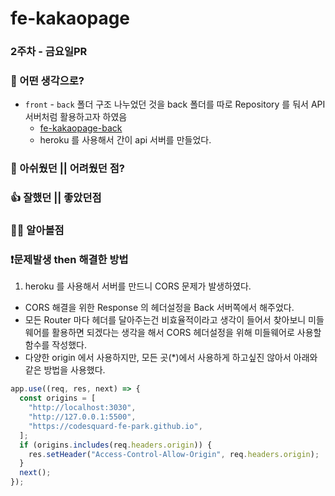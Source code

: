 # fe-kakaopage

### 2주차 - 금요일PR

### 🧐 어떤 생각으로?

- `front` - `back` 폴더 구조 나누었던 것을 back 폴더를 따로 Repository 를 둬서 API 서버처럼 활용하고자 하였음
  - <a href="https://github.com/healtheloper/fe-kakaopage-back" target="_blank">fe-kakaopage-back</a>
  - heroku 를 사용해서 간이 api 서버를 만들었다.

### 🥲 아쉬웠던 || 어려웠던 점?

### 👍 잘했던 || 좋았던점

### 🧑‍💻 알아볼점

### ❗️문제발생 then 해결한 방법

1. heroku 를 사용해서 서버를 만드니 CORS 문제가 발생하였다.

- CORS 해결을 위한 Response 의 헤더설정을 Back 서버쪽에서 해주었다.
- 모든 Router 마다 헤더를 달아주는건 비효율적이라고 생각이 들어서 찾아보니 미들웨어를 활용하면 되겠다는 생각을 해서 CORS 헤더설정을 위해 미들웨어로 사용할 함수를 작성했다.
- 다양한 origin 에서 사용하지만, 모든 곳(\*)에서 사용하게 하고싶진 않아서 아래와 같은 방법을 사용했다.

```js
app.use((req, res, next) => {
  const origins = [
    "http://localhost:3030",
    "http://127.0.0.1:5500",
    "https://codesquard-fe-park.github.io",
  ];
  if (origins.includes(req.headers.origin)) {
    res.setHeader("Access-Control-Allow-Origin", req.headers.origin);
  }
  next();
});
```
